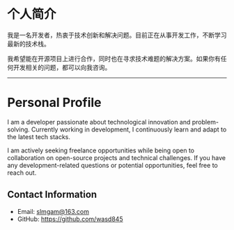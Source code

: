 # 个人简介

我是一名开发者，热衷于技术创新和解决问题。目前正在从事开发工作，不断学习最新的技术栈。

我希望能在开源项目上进行合作，同时也在寻求技术难题的解决方案。如果你有任何开发相关的问题，都可以向我咨询。

---

# Personal Profile

I am a developer passionate about technological innovation and problem-solving. Currently working in development, I continuously learn and adapt to the latest tech stacks.

I am actively seeking freelance opportunities while being open to collaboration on open-source projects and technical challenges. If you have any development-related questions or potential opportunities, feel free to reach out.

## Contact Information

- Email: slmgam@163.com
- GitHub: https://github.com/wasd845
